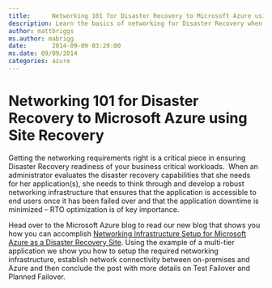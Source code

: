 ```yaml
---
title:      Networking 101 for Disaster Recovery to Microsoft Azure using Site Recovery
description: Learn the basics of networking for Disaster Recovery when using Microsoft Azure Site Recovery.
author: mattbriggs
ms.author: mabrigg
date:       2014-09-09 03:29:00
ms.date: 09/09/2014
categories: azure
---
```

# Networking 101 for Disaster Recovery to Microsoft Azure using Site Recovery

Getting the networking requirements right is a critical piece in ensuring Disaster Recovery readiness of your business critical workloads.  When an administrator evaluates the disaster recovery capabilities that she needs for her application(s), she needs to think through and develop a robust networking infrastructure that ensures that the application is accessible to end users once it has been failed over and that the application downtime is minimized – RTO optimization is of key importance.

<!-- [![ ](https://msdnshared.blob.core.windows.net/media/TNBlogsFS/prod.evol.blogs.technet.com/CommunityServer.Blogs.Components.WeblogFiles/00/00/00/50/45/E2ANetworking.png)](https://msdnshared.blob.core.windows.net/media/TNBlogsFS/prod.evol.blogs.technet.com/CommunityServer.Blogs.Components.WeblogFiles/00/00/00/50/45/E2ANetworking.png)   -->


Head over to the Microsoft Azure blog to read our new blog that shows you how you can accomplish [Networking Infrastructure Setup for Microsoft Azure as a Disaster Recovery Site](https://aka.ms/virtualization_blog_e2a_networking). Using the example of a multi-tier application we show you how to setup the required networking infrastructure, establish network connectivity between on-premises and Azure and then conclude the post with more details on Test Failover and Planned Failover.
